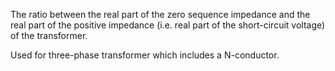 The ratio between the real part of the zero sequence impedance and the real part of the positive impedance (i.e. real part of the short-circuit voltage) of the transformer.

Used for three-phase transformer which includes a N-conductor.
